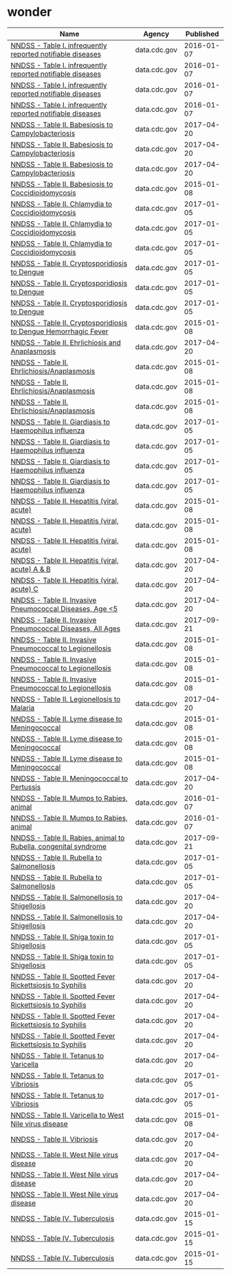 # wonder

Name | Agency | Published
---- | ---- | ---------
[NNDSS - Table I. infrequently reported notifiable diseases](../socrata/pb4z-432k.md) | data.cdc.gov | 2016-01-07
[NNDSS - Table I. infrequently reported notifiable diseases](../socrata/pb4z-432k.md) | data.cdc.gov | 2016-01-07
[NNDSS - Table I. infrequently reported notifiable diseases](../socrata/pb4z-432k.md) | data.cdc.gov | 2016-01-07
[NNDSS - Table I. infrequently reported notifiable diseases](../socrata/pb4z-432k.md) | data.cdc.gov | 2016-01-07
[NNDSS - Table II. Babesiosis to Campylobacteriosis](../socrata/xuah-ug7z.md) | data.cdc.gov | 2017-04-20
[NNDSS - Table II. Babesiosis to Campylobacteriosis](../socrata/xuah-ug7z.md) | data.cdc.gov | 2017-04-20
[NNDSS - Table II. Babesiosis to Campylobacteriosis](../socrata/xuah-ug7z.md) | data.cdc.gov | 2017-04-20
[NNDSS - Table II. Babesiosis to Coccidioidomycosis](../socrata/qz8t-eu2e.md) | data.cdc.gov | 2015-01-08
[NNDSS - Table II. Chlamydia to Coccidioidomycosis](../socrata/n835-hpyp.md) | data.cdc.gov | 2017-01-05
[NNDSS - Table II. Chlamydia to Coccidioidomycosis](../socrata/n835-hpyp.md) | data.cdc.gov | 2017-01-05
[NNDSS - Table II. Chlamydia to Coccidioidomycosis](../socrata/n835-hpyp.md) | data.cdc.gov | 2017-01-05
[NNDSS - Table II. Cryptosporidiosis to Dengue](../socrata/kikd-77zw.md) | data.cdc.gov | 2017-01-05
[NNDSS - Table II. Cryptosporidiosis to Dengue](../socrata/kikd-77zw.md) | data.cdc.gov | 2017-01-05
[NNDSS - Table II. Cryptosporidiosis to Dengue](../socrata/kikd-77zw.md) | data.cdc.gov | 2017-01-05
[NNDSS - Table II. Cryptosporidiosis to Dengue Hemorrhagic Fever](../socrata/b36e-ru3r.md) | data.cdc.gov | 2015-01-08
[NNDSS - Table II. Ehrlichiosis and Anaplasmosis](../socrata/gz3p-wzwf.md) | data.cdc.gov | 2017-04-20
[NNDSS - Table II. Ehrlichiosis/Anaplasmosis](../socrata/edtz-vibe.md) | data.cdc.gov | 2015-01-08
[NNDSS - Table II. Ehrlichiosis/Anaplasmosis](../socrata/edtz-vibe.md) | data.cdc.gov | 2015-01-08
[NNDSS - Table II. Ehrlichiosis/Anaplasmosis](../socrata/edtz-vibe.md) | data.cdc.gov | 2015-01-08
[NNDSS - Table II. Giardiasis to Haemophilus influenza](../socrata/afja-b25e.md) | data.cdc.gov | 2017-01-05
[NNDSS - Table II. Giardiasis to Haemophilus influenza](../socrata/afja-b25e.md) | data.cdc.gov | 2017-01-05
[NNDSS - Table II. Giardiasis to Haemophilus influenza](../socrata/afja-b25e.md) | data.cdc.gov | 2017-01-05
[NNDSS - Table II. Giardiasis to Haemophilus influenza](../socrata/afja-b25e.md) | data.cdc.gov | 2017-01-05
[NNDSS - Table II. Hepatitis (viral, acute)](../socrata/rg4j-6mcc.md) | data.cdc.gov | 2015-01-08
[NNDSS - Table II. Hepatitis (viral, acute)](../socrata/rg4j-6mcc.md) | data.cdc.gov | 2015-01-08
[NNDSS - Table II. Hepatitis (viral, acute)](../socrata/rg4j-6mcc.md) | data.cdc.gov | 2015-01-08
[NNDSS - Table II. Hepatitis (viral, acute) A & B](../socrata/vxsn-2csw.md) | data.cdc.gov | 2017-04-20
[NNDSS - Table II. Hepatitis (viral, acute) C](../socrata/swv3-ghj7.md) | data.cdc.gov | 2017-04-20
[NNDSS - Table II. Invasive Pneumococcal Diseases, Age <5](../socrata/9yc3-yir3.md) | data.cdc.gov | 2017-04-20
[NNDSS - Table II. Invasive Pneumococcal Diseases, All Ages](../socrata/mbsb-z5f8.md) | data.cdc.gov | 2017-09-21
[NNDSS - Table II. Invasive Pneumococcal to Legionellosis](../socrata/23gt-ssfe.md) | data.cdc.gov | 2015-01-08
[NNDSS - Table II. Invasive Pneumococcal to Legionellosis](../socrata/23gt-ssfe.md) | data.cdc.gov | 2015-01-08
[NNDSS - Table II. Invasive Pneumococcal to Legionellosis](../socrata/23gt-ssfe.md) | data.cdc.gov | 2015-01-08
[NNDSS - Table II. Legionellosis to Malaria](../socrata/33kn-dpz2.md) | data.cdc.gov | 2017-04-20
[NNDSS - Table II. Lyme disease to Meningococcal](../socrata/y6uv-t34t.md) | data.cdc.gov | 2015-01-08
[NNDSS - Table II. Lyme disease to Meningococcal](../socrata/y6uv-t34t.md) | data.cdc.gov | 2015-01-08
[NNDSS - Table II. Lyme disease to Meningococcal](../socrata/y6uv-t34t.md) | data.cdc.gov | 2015-01-08
[NNDSS - Table II. Meningococcal to Pertussis](../socrata/hatw-7gqy.md) | data.cdc.gov | 2017-04-20
[NNDSS - Table II. Mumps to Rabies, animal](../socrata/d69q-iyrb.md) | data.cdc.gov | 2016-01-07
[NNDSS - Table II. Mumps to Rabies, animal](../socrata/d69q-iyrb.md) | data.cdc.gov | 2016-01-07
[NNDSS - Table II. Rabies, animal to Rubella, congenital syndrome](../socrata/scxv-4u4u.md) | data.cdc.gov | 2017-09-21
[NNDSS - Table II. Rubella to Salmonellosis](../socrata/4qb4-rsd8.md) | data.cdc.gov | 2017-01-05
[NNDSS - Table II. Rubella to Salmonellosis](../socrata/4qb4-rsd8.md) | data.cdc.gov | 2017-01-05
[NNDSS - Table II. Salmonellosis to Shigellosis](../socrata/hwyq-75wu.md) | data.cdc.gov | 2017-04-20
[NNDSS - Table II. Salmonellosis to Shigellosis](../socrata/hwyq-75wu.md) | data.cdc.gov | 2017-04-20
[NNDSS - Table II. Shiga toxin to Shigellosis](../socrata/xv7k-8e7s.md) | data.cdc.gov | 2017-01-05
[NNDSS - Table II. Shiga toxin to Shigellosis](../socrata/xv7k-8e7s.md) | data.cdc.gov | 2017-01-05
[NNDSS - Table II. Spotted Fever Rickettsiosis to Syphilis](../socrata/75b3-73qi.md) | data.cdc.gov | 2017-04-20
[NNDSS - Table II. Spotted Fever Rickettsiosis to Syphilis](../socrata/75b3-73qi.md) | data.cdc.gov | 2017-04-20
[NNDSS - Table II. Spotted Fever Rickettsiosis to Syphilis](../socrata/75b3-73qi.md) | data.cdc.gov | 2017-04-20
[NNDSS - Table II. Spotted Fever Rickettsiosis to Syphilis](../socrata/75b3-73qi.md) | data.cdc.gov | 2017-04-20
[NNDSS - Table II. Tetanus to Varicella](../socrata/jz7r-jrma.md) | data.cdc.gov | 2017-04-20
[NNDSS - Table II. Tetanus to Vibriosis](../socrata/tj26-bdgd.md) | data.cdc.gov | 2017-01-05
[NNDSS - Table II. Tetanus to Vibriosis](../socrata/tj26-bdgd.md) | data.cdc.gov | 2017-01-05
[NNDSS - Table II. Varicella to West Nile virus disease](../socrata/ig4m-ub43.md) | data.cdc.gov | 2015-01-08
[NNDSS - Table II. Vibriosis](../socrata/98pz-jhyt.md) | data.cdc.gov | 2017-04-20
[NNDSS - Table II. West Nile virus disease](../socrata/m5zs-rf6r.md) | data.cdc.gov | 2017-04-20
[NNDSS - Table II. West Nile virus disease](../socrata/m5zs-rf6r.md) | data.cdc.gov | 2017-04-20
[NNDSS - Table II. West Nile virus disease](../socrata/m5zs-rf6r.md) | data.cdc.gov | 2017-04-20
[NNDSS - Table IV. Tuberculosis](../socrata/pxa6-asqb.md) | data.cdc.gov | 2015-01-15
[NNDSS - Table IV. Tuberculosis](../socrata/pxa6-asqb.md) | data.cdc.gov | 2015-01-15
[NNDSS - Table IV. Tuberculosis](../socrata/pxa6-asqb.md) | data.cdc.gov | 2015-01-15


